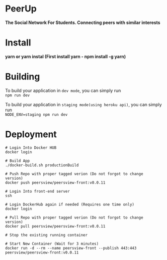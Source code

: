 # PeerUp
**The Social Network For Students. Connecting peers with similar interests**

Install
=======
**yarn or yarn instal (First install yarn - npm install -g yarn)**

Building
=======

To build your application in `dev mode`, you can simply run  
`npm run dev`

To build your application in `staging mode(using heroku api)`, you can simply run  
`NODE_ENV=staging npm run dev`

Deployment
=======

```
# Login Into Docker HUB
docker login

# Build App
./docker-build.sh productionBuild

# Push Repo with proper tagged verion (Do not forgot to change version)
docker push peersview/peersview-front:v0.0.11

# Login Into front-end server
ssh 

# Login DockerHub again if needed (Requires one time only)
docker login

# Pull Repo with proper tagged verion (Do not forgot to change version)
docker pull peersview/peersview-front:v0.0.11

# Stop the existing running container

# Start New Container (Wait for 3 minutes)
docker run -d --rm --name peersview-front --publish 443:443 peersview/peersview-front:v0.0.11
```
